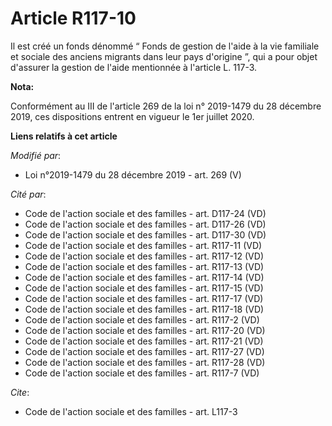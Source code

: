 # Article R117-10

Il est créé un fonds dénommé “ Fonds de gestion de        l'aide à la vie familiale et sociale des anciens migrants dans leur
pays d'origine ”, qui a pour objet d'assurer la gestion de l'aide mentionnée à l'article L. 117-3.

**Nota:**

Conformément au III de l'article 269 de la loi n° 2019-1479 du 28 décembre 2019, ces dispositions entrent en vigueur le 1er
juillet 2020.

**Liens relatifs à cet article**

_Modifié par_:

  - Loi n°2019-1479 du 28 décembre 2019 - art. 269 (V)

_Cité par_:

  - Code de l'action sociale et des familles - art. D117-24 (VD)
  - Code de l'action sociale et des familles - art. D117-26 (VD)
  - Code de l'action sociale et des familles - art. D117-30 (VD)
  - Code de l'action sociale et des familles - art. R117-11 (VD)
  - Code de l'action sociale et des familles - art. R117-12 (VD)
  - Code de l'action sociale et des familles - art. R117-13 (VD)
  - Code de l'action sociale et des familles - art. R117-14 (VD)
  - Code de l'action sociale et des familles - art. R117-15 (VD)
  - Code de l'action sociale et des familles - art. R117-17 (VD)
  - Code de l'action sociale et des familles - art. R117-18 (VD)
  - Code de l'action sociale et des familles - art. R117-2 (VD)
  - Code de l'action sociale et des familles - art. R117-20 (VD)
  - Code de l'action sociale et des familles - art. R117-21 (VD)
  - Code de l'action sociale et des familles - art. R117-27 (VD)
  - Code de l'action sociale et des familles - art. R117-28 (VD)
  - Code de l'action sociale et des familles - art. R117-7 (VD)

_Cite_:

  - Code de l'action sociale et des familles - art. L117-3
